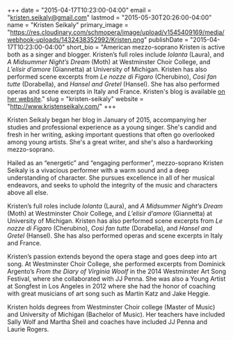 +++
date = "2015-04-17T10:23:00-04:00"
email = "kristen.seikaly@gmail.com"
lastmod = "2015-05-30T20:26:00-04:00"
name = "Kristen Seikaly"
primary_image = "https://res.cloudinary.com/schmopera/image/upload/v1545409169/media/webhook-uploads/1432438352992/Kristen.png"
publishDate = "2015-04-17T10:23:00-04:00"
short_bio = "American mezzo-soprano Kristen is active both as a singer and blogger. Kristen’s full roles include *Iolanta* (Laura), and *A Midsummer Night’s Dream* (Moth) at Westminster Choir College, and *L’elisir d’amore* (Giannetta) at University of Michigan. Kristen has also performed scene excerpts from *Le nozze di Figaro* (Cherubino), *Così fan tutte* (Dorabella), and *Hansel and Gretel* (Hansel). She has also performed operas and scene excerpts in Italy and France. Kristen&#039;s blog is available [on her website](http://www.kristenseikaly.com/blog/)."
slug = "kristen-seikaly"
website = "http://www.kristenseikaly.com/"
+++

Kristen Seikaly began her blog in January of 2015, accompanying her studies and professional experience as a young singer. She's candid and fresh in her writing, asking important questions that often go overlooked among young artists. She's a great writer, and she's also a hardworking mezzo-soprano.

Hailed as an “energetic” and “engaging performer”, mezzo-soprano Kristen Seikaly is a vivacious performer with a warm sound and a deep understanding of character. She pursues excellence in all of her musical endeavors, and seeks to uphold the integrity of the music and characters above all else.

Kristen’s full roles include *Iolanta* (Laura), and *A Midsummer Night’s Dream* (Moth) at Westminster Choir College, and *L’elisir d’amore* (Giannetta) at University of Michigan. Kristen has also performed scene excerpts from *Le nozze di Figaro* (Cherubino), *Così fan tutte* (Dorabella), and *Hansel and Gretel* (Hansel). She has also performed operas and scene excerpts in Italy and France.

Kristen’s passion extends beyond the opera stage and goes deep into art song. At Westminster Choir College, she performed excerpts from Dominick Argento’s *From the Diary of Virginia Woolf* in the 2014 Westminster Art Song Festival, where she collaborated with JJ Penna. She was also a Young Artist at Songfest in Los Angeles in 2012 where she had the honor of coaching with great musicians of art song such as Martin Katz and Jake Heggie.

Kristen holds degrees from Westminster Choir college (Master of Music) and University of Michigan (Bachelor of Music). Her teachers have included Sally Wolf and Martha Sheil and coaches have included JJ Penna and Laurie Rogers.
